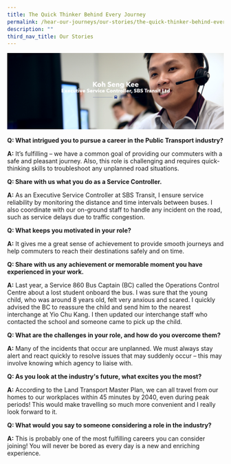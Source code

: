 ```yaml
---
title: The Quick Thinker Behind Every Journey
permalink: /hear-our-journeys/our-stories/the-quick-thinker-behind-every-journey/
description: ""
third_nav_title: Our Stories
---
```

![](/images/the%20quick%20thinker%20-%20koh%20seng%20kee.png)

**Q: What intrigued you to pursue a career in the Public Transport industry?**

**A:** It’s fulfilling – we have a common goal of providing our commuters with a safe and pleasant journey. Also, this role is challenging and requires quick-thinking skills to troubleshoot any unplanned road situations.

**Q: Share with us what you do as a Service Controller.**

**A:** As an Executive Service Controller at SBS Transit, I ensure service reliability by monitoring the distance and time intervals between buses. I also coordinate with our on-ground staff to handle any incident on the road, such as service delays due to traffic congestion.

**Q: What keeps you motivated in your role?**

**A:** It gives me a great sense of achievement to provide smooth journeys and help commuters to reach their destinations safely and on time.

**Q: Share with us any achievement or memorable moment you have experienced in your work.**

**A:** Last year, a Service 860 Bus Captain (BC) called the Operations Control Centre about a lost student onboard the bus. I was sure that the young child, who was around 8 years old, felt very anxious and scared. I quickly advised the BC to reassure the child and send him to the nearest interchange at Yio Chu Kang. I then updated our interchange staff who contacted the school and someone came to pick up the child.

**Q: What are the challenges in your role, and how do you overcome them?**

**A:** Many of the incidents that occur are unplanned. We must always stay alert and react quickly to resolve issues that may suddenly occur – this may involve knowing which agency to liaise with.

**Q: As you look at the industry's future, what excites you the most?**

**A:** According to the Land Transport Master Plan, we can all travel from our homes to our workplaces within 45 minutes by 2040, even during peak periods! This would make travelling so much more convenient and I really look forward to it.

**Q: What would you say to someone considering a role in the industry?**

**A:** This is probably one of the most fulfilling careers you can consider joining! You will never be bored as every day is a new and enriching experience.